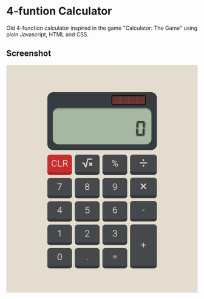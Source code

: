 # 4-funtion Calculator

Old 4-function calculator inspired in the game "Calculator: The Game" using plain Javascript, HTML and CSS. 

## Screenshot

![](/src/screenshot.png)
